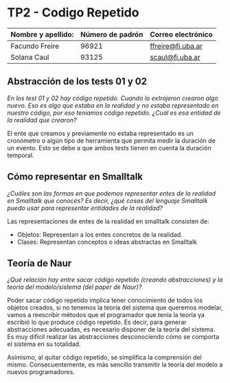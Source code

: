 # **TP2 - Codigo Repetido**

| Nombre y apellido:                  | Número de padrón | Correo electrónico  |
| ----------------------------------- | ---------------- | ------------------- |
| Facundo Freire                      |      96921       | ffreire@fi.uba.ar   |
| Solana Caul                         |      93125       | scaul@fi.uba.ar     |

## Abstracción de los tests 01 y 02
*En los test 01 y 02 hay código repetido. Cuando lo extrajeron crearon algo nuevo. Eso es algo que estaba en la realidad y no estaba representado en nuestro código, por eso teníamos código repetido. ¿Cuál es esa entidad de la realidad que crearon?*

El ente que creamos y previamente no estaba representado es un cronómetro o algún tipo de herramienta que permita medir la duración de un evento. Esto se debe a que ambos tests tienen en cuenta la duración temporal.

## Cómo representar en Smalltalk
*¿Cuáles son las formas en que podemos representar entes de la realidad en Smalltalk que conocés? Es decir, ¿qué cosas del lenguaje Smalltalk puedo usar para representar entidades de la realidad?*

Las representaciones de entes de la realidad en smalltalk consisten de:
- Objetos: Representan a los entes concretos de la realidad.
- Clases: Representan conceptos o ideas abstractas en Smalltalk


## Teoría de Naur
*¿Qué relación hay entre sacar código repetido (creando abstracciones) y la teoría del modelo/sistema (del paper de Naur)?*

Poder sacar código repetido implica tener conocimiento de todos los objetos creados, si no tenemos la teoría del sistema que queremos modelar, vamos a reescribir métodos que el programador que tenía la teoría ya escribió lo que produce código repetido. Es decir, para generar abstracciones adecuadas, es necesario disponer de la teoría del sistema. Es muy difícil realizar las abstracciones desconociendo cómo se comporta el sistema en su totalidad.

Asimismo, al quitar código repetido, se simplifica la comprensión del mismo. Consecuentemente, es más sencillo transmitir la teoría del modelo a nuevos programadores.
